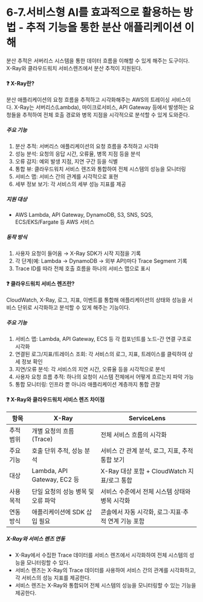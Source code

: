 6-7.서비스형 AI를 효과적으로 활용하는 방법 - 추적 기능을 통한 분산 애플리케이션 이해
=========================
분산 추적은 서버리스 시스템을 통한 데이터 흐름을 이해할 수 있게 해주는 도구이다. X-Ray와 클라우드워치 서비스렌즈에서 분산 추적이 지원된다.

#### ❓️ X-Ray란?
분산 애플리케이션의 요청 흐름을 추적하고 시각화해주는 AWS의 트레이싱 서비스이다.
X-Ray는 서버리스(Lambda), 마이크로서비스, API Gateway 등에서 발생하는 요청들을 추적하여 전체 호출 경로와 병목 지점을 시각적으로 분석할 수 있게 도와준다.

##### 주요 기능
1. 분산 추적: 서버리스 애플리케이션의 요청 흐름을 추적하고 시각화
2. 성능 분석: 요청의 응답 시간, 오류율, 병목 지점 등을 분석
3. 오류 감지: 예외 발생 지점, 지연 구간 등을 식별
4. 통합 뷰: 클라우드워치 서비스 렌즈와 통합하여 전체 시스템의 성능을 모니터링
5. 서비스 맵: 서비스 간의 관계를 시각적으로 표현
6. 세부 정보 보기: 각 서비스의 세부 성능 지표를 제공

##### 지원 대상
- AWS Lambda, API Gateway, DynamoDB, S3, SNS, SQS, ECS/EKS/Fargate 등 AWS 서비스

##### 동작 방식
1. 사용자 요청이 들어옴 → X-Ray SDK가 시작 지점을 기록
2. 각 단계(예: Lambda → DynamoDB → 외부 API)마다 Trace Segment 기록
3. Trace ID를 따라 전체 호출 흐름을 하나의 서비스 맵으로 표시

#### ❓️ 클라우드워치 서비스 렌즈란?
CloudWatch, X-Ray, 로그, 지표, 이벤트를 통합해 애플리케이션의 상태와 성능을 서비스 단위로 시각화하고 분석할 수 있게 해주는 기능이다.

##### 주요 기능
1. 서비스 맵: Lambda, API Gateway, ECS 등 각 컴포넌트를 노드-간 연결 구조로 시각화
2. 연결된 로그/지표/트레이스 조회: 각 서비스의 로그, 지표, 트레이스를 클릭하여 상세 정보 확인
3. 지연/오류 분석: 각 서비스의 지연 시간, 오류율 등을 시각적으로 분석
4. 사용자 요청 흐름 추적: 하나의 요청이 시스템 전체에서 어떻게 흐르는지 파악 가능
5. 통합 모니터링: 인프라 뿐 아니라 애플리케이션 계층까지 통합 관찰

#### ❓️ X-Ray와 클라우드워치 서비스 렌즈 차이점
| 항목         | X-Ray                                | ServiceLens                       |
|--------------|----------------------------------------|-----------------------------------|
| 추적 범위    | 개별 요청의 흐름(Trace)               | 전체 서비스 흐름의 시각화                    |
| 주요 기능    | 호출 단위 추적, 성능 분석             | 서비스 간 관계 분석, 로그, 지표, 추적 통합 보기     |
| 대상         | Lambda, API Gateway, EC2 등           | X-Ray 대상 포함 + CloudWatch 지표/로그 통합 |
| 사용 목적    | 단일 요청의 성능 병목 및 오류 파악     | 서비스 수준에서 전체 시스템 상태와 병목 시각화        |
| 연동 방식    | 애플리케이션에 SDK 삽입 필요           | 콘솔에서 자동 시각화, 로그·지표·추적 연계 기능 포함    |

##### X-Ray와 서비스 렌즈 연동
- X-Ray에서 수집한 Trace 데이터를 서비스 렌즈에서 시각화하여 전체 시스템의 성능을 모니터링할 수 있다.
- 서비스 렌즈는 X-Ray의 Trace 데이터를 사용하여 서비스 간의 관계를 시각화하고, 각 서비스의 성능 지표를 제공한다.
- 서비스 렌즈는 X-Ray와 통합되어 전체 시스템의 성능을 모니터링할 수 있는 기능을 제공한다.
